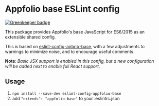 # Appfolio base ESLint config

[![Greenkeeper badge](https://badges.greenkeeper.io/appfolio/eslint-config-appfolio-base.svg)](https://greenkeeper.io/)

This package provides Appfolio's base JavaScript for ES6/2015 as an extensible shared config.

This is based on [eslint-config-airbnb-base](https://www.npmjs.com/package/eslint-config-airbnb-base),
with a few adjustments to warnings to minimize noise, and to encourage useful comments.

**Note**: _Basic JSX support is enabled in this config, but a new configuration will be added next to enable
full React support._

## Usage

1. `npm install --save-dev eslint-config-appfolio-base`
2. add 
   `"extends": "appfolio-base"`
    to your .eslintrc.json
